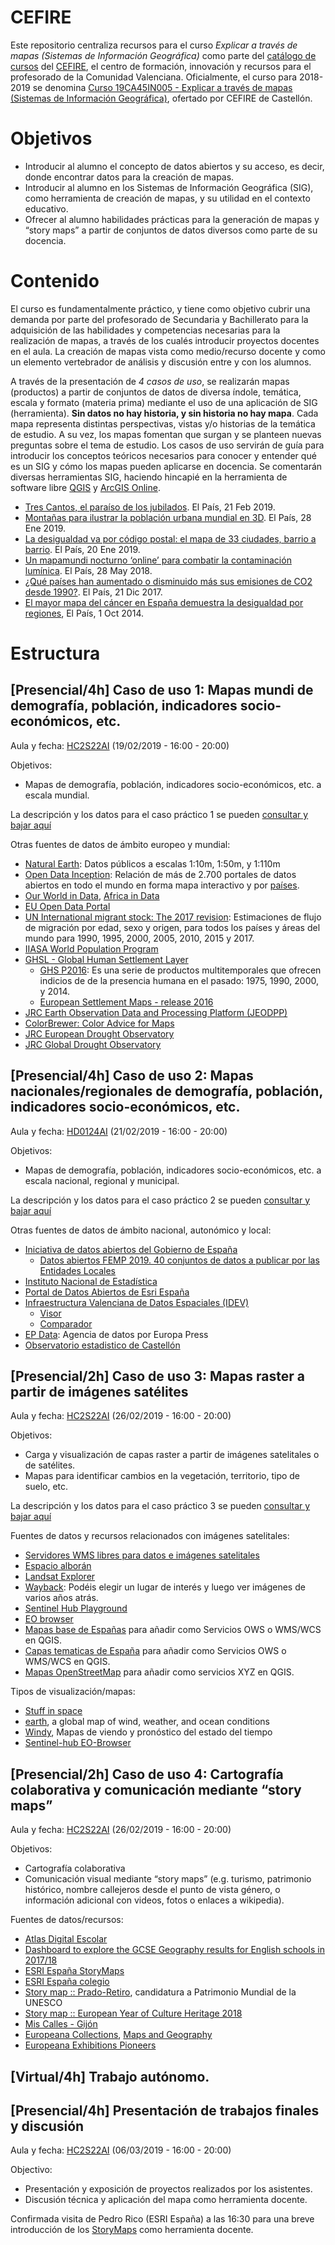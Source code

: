 # CEFIRE 

Este repositorio centraliza recursos para el curso *Explicar a través de mapas (Sistemas de Información Geográfica)* como parte del [catálogo de cursos](http://cefire.edu.gva.es/sfp/index.php?usuario=formacion) del [CEFIRE](http://cefire.edu.gva.es/), el centro de formación, innovación y recursos para el profesorado de la Comunidad Valenciana. Oficialmente, el curso para 2018-2019 se denomina [Curso 19CA45IN005 - Explicar a través de mapas (Sistemas de Información Geográfica)](http://cefire.edu.gva.es/sfp/index.php?seccion=edicion&id=7810642), ofertado por CEFIRE de Castellón.

# Objetivos
* Introducir al alumno el concepto de datos abiertos y su acceso, es decir, donde encontrar datos para la creación de mapas. 
* Introducir al alumno en los Sistemas de Información Geográfica (SIG), como herramienta de creación de mapas, y su utilidad en el contexto educativo.
* Ofrecer al alumno habilidades prácticas para la generación de mapas y “story maps” a partir de conjuntos de datos diversos como parte de su docencia.

# Contenido 
El curso es fundamentalmente práctico, y tiene como objetivo cubrir una demanda por parte del profesorado de Secundaria y Bachillerato para la adquisición de las habilidades y competencias necesarias para la realización de mapas, a través de los cualés introducir proyectos docentes en el aula. La creación de mapas vista como medio/recurso docente y como un elemento vertebrador de análisis y discusión entre y con los alumnos. 

A través de la presentación de *4 casos de uso*, se realizarán mapas (productos) a partir de conjuntos de datos de diversa índole, temática, escala y formato (materia prima) mediante el uso de una aplicación de SIG (herramienta). **Sin datos no hay historia, y sin historia no hay mapa**. Cada mapa representa distintas perspectivas, vistas y/o historias de la temática de estudio. A su vez, los mapas fomentan que surgan y se planteen nuevas preguntas sobre el tema de estudio. Los casos de uso servirán de guía para introducir los conceptos teóricos necesarios para conocer y entender qué es un SIG y cómo los mapas pueden aplicarse en docencia. Se comentarán diversas herramientas SIG, haciendo hincapié en la herramienta de software libre [QGIS](https://qgis.org/es/site/) y [ArcGIS Online](https://www.arcgis.com/home/index.html).

* [Tres Cantos, el paraíso de los jubilados](https://elpais.com/ccaa/2019/02/20/madrid/1550680421_903084.html). El País, 21 Feb 2019.
* [Montañas para ilustrar la población urbana mundial en 3D](https://elpais.com/elpais/2019/01/26/seres_urbanos/1548536663_279333.html). El País, 28 Ene 2019.
* [La desigualdad va por código postal: el mapa de 33 ciudades, barrio a barrio](https://elpais.com/economia/2019/01/17/actualidad/1547754530_447122.html). El País, 20 Ene 2019.
* [Un mapamundi nocturno ‘online’ para combatir la contaminación lumínica](https://elpais.com/tecnologia/2018/05/25/actualidad/1527257125_692310.html). El País, 28 May 2018.
* [¿Qué países han aumentado o disminuido más sus emisiones de CO2 desde 1990?](https://elpais.com/economia/2017/12/20/actualidad/1513784617_084703.html). El País, 21 Dic 2017.
* [El mayor mapa del cáncer en España demuestra la desigualdad por regiones](https://elpais.com/elpais/2014/09/30/ciencia/1412091987_955227.html), El País, 1 Oct 2014.

# Estructura

## [Presencial/4h] Caso de uso 1: Mapas mundi de demografía, población, indicadores socio-económicos, etc.
Aula y fecha: [HC2S22AI](http://smart.uji.es/index.php?room=HC2S22AI) (19/02/2019 - 16:00 - 20:00)

Objetivos: 
* Mapas de demografía, población, indicadores socio-económicos, etc. a escala mundial.

La descripción y los datos para el caso práctico 1 se pueden [consultar y bajar aquí](/caso1)

Otras fuentes de datos de ámbito europeo y mundial:
* [Natural Earth](https://www.naturalearthdata.com): Datos públicos a escalas 1:10m, 1:50m, y 1:110m 
* [Open Data Inception](https://opendatainception.io/): Relación de más de 2.700 portales de datos abiertos en todo el mundo en forma mapa interactivo y por [países](https://www.opendatasoft.es/la-lista-de-portales-datos-abiertos-en-el-mundo/).
* [Our World in Data](https://ourworldindata.org/), [Africa in Data](https://africaindata.org)
* [EU Open  Data Portal](https://data.europa.eu/euodp/data/)
* [UN International migrant stock: The 2017 revision](http://www.un.org/en/development/desa/population/migration/data/estimates2/estimates17.shtml): Estimaciones de flujo de migración por edad, sexo y origen, para todos los países y áreas del mundo para 1990, 1995, 2000, 2005, 2010, 2015 y 2017.
* [IIASA World Population Program](http://www.iiasa.ac.at/web/home/research/researchPrograms/WorldPopulation/Introduction.html)
* [GHSL - Global Human Settlement Layer](https://ghsl.jrc.ec.europa.eu/)
  * [GHS P2016](https://ghsl.jrc.ec.europa.eu/datasets.php#2016public): Es una serie de productos multitemporales que ofrecen indicios de de la presencia humana en el pasado: 1975, 1990, 2000, y 2014. 
  * [European Settlement Maps - release 2016](https://land.copernicus.eu/pan-european/GHSL/european-settlement-map/EU%20GHSL%202014)
* [JRC Earth Observation Data and Processing Platform (JEODPP)](https://cidportal.jrc.ec.europa.eu/home/)
* [ColorBrewer: Color Advice for Maps](http://colorbrewer2.org/)
* [JRC European Drought Observatory](http://edo.jrc.ec.europa.eu/edov2)
* [JRC Global Drought Observatory](http://edo.jrc.ec.europa.eu/gdo)

## [Presencial/4h] Caso de uso 2: Mapas nacionales/regionales de demografía, población, indicadores socio-económicos, etc. 
Aula y fecha: [HD0124AI](http://smart.uji.es/index.php?room=HD0124AI) (21/02/2019 - 16:00 - 20:00)

Objetivos: 
* Mapas de demografía, población, indicadores socio-económicos, etc. a  escala nacional, regional y municipal.

La descripción y los datos para el caso práctico 2 se pueden [consultar y bajar aquí](/caso2)

Otras fuentes de datos de ámbito nacional, autonómico y local:
* [Iniciativa de datos abiertos del Gobierno de España](https://datos.gob.es/)
  * [Datos abiertos FEMP 2019. 40 conjuntos de datos a publicar por las Entidades Locales](https://blog-idee.blogspot.com/2019/01/datos-abiertos-femp-2019-40-conjuntos.html)
* [Instituto Nacional de Estadística](https://www.ine.es/)
* [Portal de Datos Abiertos de Esri España](http://opendata.esri.es/)
* [Infraestructura Valenciana de Datos Espaciales (IDEV)](http://www.idev.gva.es/es)
  * [Visor](https://visor.gva.es/visor/) 
  * [Comparador](https://visor.gva.es/visor/index.html?idioma=va&TipVisor=comparador&extension=364776.166774971,4180058.493669871,1066926.8010032796,4547321.373139449)
* [EP Data](https://www.epdata.es/): Agencia de datos por Europa Press
* [Observatorio estadistico de Castellón](http://www.castello.es/frontal/transparencia/pages/observatori.php)

## [Presencial/2h] Caso de uso 3: Mapas raster a partir de imágenes satélites
Aula y fecha: [HC2S22AI](http://smart.uji.es/index.php?room=HC2S22AI) (26/02/2019 - 16:00 - 20:00)

Objetivos: 
* Carga y visualización de capas raster a partir de imágenes satelitales o de satélites. 
* Mapas para identificar cambios en la vegetación, territorio, tipo de suelo, etc.

La descripción y los datos para el caso práctico 3 se pueden [consultar y bajar aquí](/caso3)

Fuentes de datos y recursos relacionados con imágenes satelitales:
* [Servidores WMS libres para datos e imágenes satelitales](http://www.gisandbeers.com/servidores-wms-libres-datos-e-imagenes-satelite/)
* [Espacio alborán](http://www.iucn-geoportalboran.org/es/)
* [Landsat Explorer](http://landsatexplorer.esri.com/)
* [Wayback](https://livingatlas.arcgis.com/wayback/): Podéis elegir un lugar de interés y luego ver imágenes de varios años atrás.
* [Sentinel Hub Playground](https://apps.sentinel-hub.com/sentinel-playground)
* [EO browser](https://apps.sentinel-hub.com/eo-browser/)
* [Mapas base de Españas](http://www.ign.es/web/cbg-area-cartografia) para añadir como Servicios OWS o WMS/WCS en QGIS.
* [Capas tematicas de España](https://www.idee.es/directorio-de-servicios) para añadir como Servicios OWS o WMS/WCS en QGIS.
* [Mapas OpenStreetMap](https://wiki.openstreetmap.org/wiki/Tile_servers) para añadir como servicios XYZ en QGIS.

Tipos de visualización/mapas:
* [Stuff in space](http://stuffin.space/)
* [earth](https://earth.nullschool.net/), a global map of wind, weather, and ocean conditions
* [Windy](https://www.windy.com/), Mapas de viendo y pronóstico del estado del tiempo
* [Sentinel-hub EO-Browser](https://apps.sentinel-hub.com/eo-browser/)

## [Presencial/2h] Caso de uso 4: Cartografía colaborativa y comunicación mediante “story maps”
Aula y fecha: [HC2S22AI](http://smart.uji.es/index.php?room=HC2S22AI) (26/02/2019 - 16:00 - 20:00)

Objetivos: 
* Cartografía colaborativa
* Comunicación visual mediante “story maps” (e.g. turismo, patrimonio histórico, nombre callejeros desde el punto de vista género, o información adicional con videos, fotos o enlaces a wikipedia).

Fuentes de datos/recursos:
* [Atlas Digital Escolar](http://www.atlasdigitalescolar.es)
* [Dashboard to explore the GCSE Geography results for English schools in 2017/18](https://esriukeducation.maps.arcgis.com/apps/opsdashboard/index.html#/255e5030acb04a2c8b470a93aab2e2ea)
* [ESRI España StoryMaps](https://storymaps.arcgis.com/es/)
* [ESRI España colegio](https://colegios.esri.es/)
* [Story map :: Prado-Retiro](https://prado-retiro.madrid.es/site/es/index.html), candidatura a Patrimonio Mundial de la UNESCO
* [Story map :: European Year of Culture Heritage 2018](http://eu-commission.maps.arcgis.com/apps/MapJournal/index.html?appid=e3e538d4e4b743c8a6bc7a363fbc2310)
* [Mis Calles - Gijón](https://miscalles.elcomercio.es/)
* [Europeana Collections](https://www.europeana.eu/portal/es), [Maps and Geography](https://www.europeana.eu/portal/en/collections/maps)
* [Europeana Exhibitions Pioneers](https://www.europeana.eu/portal/es/exhibitions/pioneers)

## [Virtual/4h] Trabajo autónomo.

## [Presencial/4h] Presentación de trabajos finales y discusión
Aula y fecha: [HC2S22AI](http://smart.uji.es/index.php?room=HC2S22AI) (06/03/2019 - 16:00 - 20:00)

Objectivo: 
* Presentación y exposición de proyectos realizados por los asistentes. 
* Discusión técnica y aplicación del mapa como herramienta docente.

Confirmada visita de Pedro Rico (ESRI España) a las 16:30 para una breve introducción de los [StoryMaps](https://storymaps.arcgis.com/es/) como herramienta docente.

